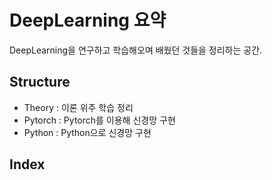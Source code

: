 # DeepLearning 요약 
DeepLearning을 연구하고 학습해오며 배웠던 것들을 정리하는 공간.

## Structure
- Theory : 이론 위주 학습 정리
- Pytorch : Pytorch를 이용해 신경망 구현
- Python : Python으로 신경망 구현

## Index
